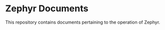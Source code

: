 Zephyr Documents
================

This repository contains documents pertaining to the operation of Zephyr.
